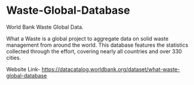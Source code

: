 # Waste-Global-Database
World Bank Waste Global Data.

What a Waste is a global project to aggregate data on solid waste management from around the world. This database features the statistics collected through the effort, covering nearly all countries and over 330 cities.

Website Link- https://datacatalog.worldbank.org/dataset/what-waste-global-database
